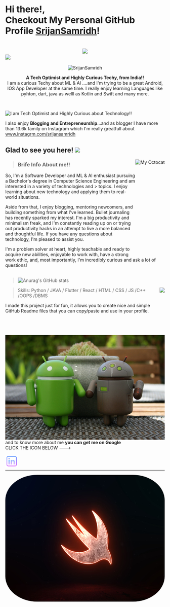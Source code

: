 # <h1>Hi there!,<br/>Checkout My Personal GitHub Profile [SrijanSamridh](https://github.com/SrijanSamridh)!<h1>

<div align="center">
<img src="https://readme-typing-svg.herokuapp.com?font=Roboto&color=%2318FF16&size=26&lines=Welcome+to+my+GitHub+profile%2C;+I+am+Srijan+a++fullstack++Developer;++and+curious++coder!"></a>
</div>
<img src="https://user-images.githubusercontent.com/73097560/115834477-dbab4500-a447-11eb-908a-139a6edaec5c.gif">

<p align="center"> <img src="https://komarev.com/ghpvc/?username=SrijanSamridh&label=Profile%20views&color=0e75b6&style=flat" alt="SrijanSamridh" /> </p>

<p align="center"><strong>A Tech Optimist and Highly Curious Techy, from India!!</strong><br>
I am a curious Techy about ML & AI ....and I'm trying to be a great Android, IOS App Developer at the same time. I really enjoy learning Languages like pyhton, dart, java as welll as Kotlin and Swift and many more.</p>
<br>

![I am Tech Optimist and Highly Curious about Technology!!](https://doit.software/wp-content/uploads/2021/08/flutter-app-development-cover.png)



I also enjoy <strong>Blogging and Entrepreneurship</strong>...and as blogger I have more than 13.6k family on Instagram which I'm really greatfull about www.instagrm.com/srijansamridh

## Glad to see you here! <img src="https://raw.githubusercontent.com/syedareehaquasar/syedareehaquasar/master/gifs/Hi.gif" width="30px">

<img align="right" height="300" alt="My Octocat" src="https://ouch-cdn2.icons8.com/_2uDJ10-ae2PpZyzobx2YJpqI5v-4c7IOzqWa9paqMQ/rs:fit:1368:912/czM6Ly9pY29uczgu/b3VjaC1wcm9kLmFz/c2V0cy9zdmcvMzAx/L2Y1ZWI5ZGEwLTM3/ZWMtNDUxYy1iODNl/LTVjMzc1NGU5NjQx/NC5zdmc.png" />

> <h3> Brife Info About me!!</h3>
<p>
 So, I'm a Software Developer and ML & AI enthusiast pursuing a Bachelor's degree in Computer Science Engineering and am interested in a variety of technologies and >  topics. I enjoy learning about new technology and applying them to real-world situations.
</p>
<p>
Aside from that, I enjoy blogging, mentoring newcomers, and building something from what I've learned. Bullet journaling has recently sparked my interest. I'm a big productivity and minimalism freak, and I'm constantly reading up on or trying out productivity hacks in an attempt to live a more balanced and thoughtful life. If you have any questions about technology, I'm pleased to assist you.
</p>
I'm a problem solver at heart, highly teachable and ready to acquire new abilities, enjoyable to work with, have a strong work ethic, and, most importantly, I'm incredibly curious and ask a lot of questions! 
<br>
<br>

> ![Anurag's GitHub stats](https://github-readme-stats.vercel.app/api?username=SrijanSamridh&show_icons=true)

<img align="right" height="150" src="https://github-readme-stats.vercel.app/api/top-langs/?username=SrijanSamridh&layout=compact">


> Skills: Python / JAVA / Flutter / React / HTML / CSS / JS /C++ /OOPS /DBMS

I made this project just for fun, it allows you to create nice and simple GitHub Readme files that you can copy/paste and use in your profile.


<img align="left" height="330" src="images/android-199225.jpg"> 

<br>
<br>
<br>
<br>
<div align="right">
    <p align="left">and to know more about me <b>you can get me on Google</b><br>
    CLICK THE ICON BELOW ---></p>
    <img align="left" height="40" src="https://upload.wikimedia.org/wikipedia/commons/thumb/5/53/Google_%22G%22_Logo.svg/800px-Google_%22G%22_Logo.svg.png" alt="">
    </a>
    <a href="https://www.instagram.com/srijansamridh/">
        <img align="left" height="40" src="https://i.pinimg.com/originals/b1/8a/b5/b18ab5c717e6da2faa7f30a2ccf20c72.png" alt="">
    </a>
    <a href="https://www.linkedin.com/in/srijan-samridh/">
        <img align="left" height="40" src="https://raw.githubusercontent.com/DAVIDS2405/DAVIDS2405/main/assets/linkedin.png" alt="">
    </a>
</div>
<br>
<br>
<hr>
<img align="right" height="400" width="1000" src="images/swiftLogo.jpeg" alt="" style="border-radius:20%">

